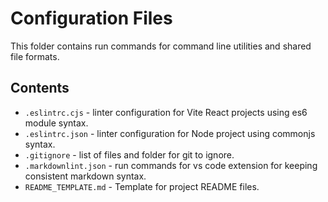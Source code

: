 # Configuration Files

This folder contains run commands for command line utilities and shared file formats.

## Contents

* `.eslintrc.cjs` - linter configuration for Vite React projects using es6 module syntax.
* `.eslintrc.json` -  linter configuration for Node project using commonjs syntax.
* `.gitignore` - list of files and folder for git to ignore.
* `.markdownlint.json` - run commands for vs code extension for keeping consistent markdown syntax.
* `README_TEMPLATE.md` - Template for project README files.
